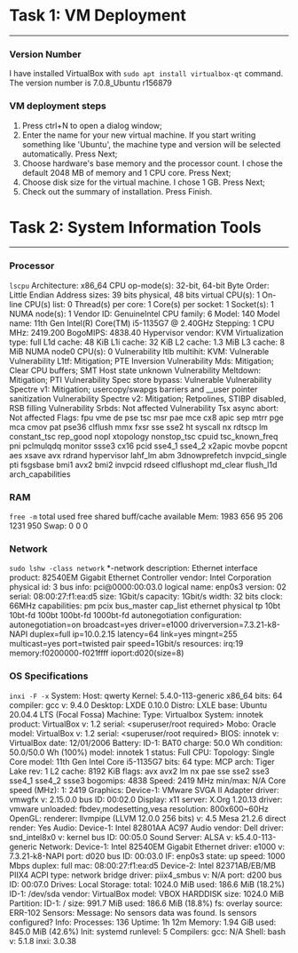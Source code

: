 # Task 1: VM Deployment
---
### Version Number
I have installed VirtualBox with `sudo apt install virtualbox-qt` command.
The version number is 7.0.8_Ubuntu r156879

### VM deployment steps
1. Press ctrl+N to open a dialog window;
2. Enter the name for your new virtual machine. If you start writing something like 'Ubuntu', the machine type and version will be selected automatically. Press Next;
3. Choose hardware's base memory and the processor count. I chose the default 2048 MB of memory and 1 CPU core. Press Next;
4. Choose disk size for the virtual machine. I chose 1 GB. Press Next;
5. Check out the summary of installation. Press Finish.


# Task 2: System Information Tools
---
### Processor 
`lscpu`
Architecture:                    x86_64
CPU op-mode(s):                  32-bit, 64-bit
Byte Order:                      Little Endian
Address sizes:                   39 bits physical, 48 bits virtual
CPU(s):                          1
On-line CPU(s) list:             0
Thread(s) per core:              1
Core(s) per socket:              1
Socket(s):                       1
NUMA node(s):                    1
Vendor ID:                       GenuineIntel
CPU family:                      6
Model:                           140
Model name:                      11th Gen Intel(R) Core(TM) i5-1135G7 @ 2.40GHz
Stepping:                        1
CPU MHz:                         2419.200
BogoMIPS:                        4838.40
Hypervisor vendor:               KVM
Virtualization type:             full
L1d cache:                       48 KiB
L1i cache:                       32 KiB
L2 cache:                        1.3 MiB
L3 cache:                        8 MiB
NUMA node0 CPU(s):               0
Vulnerability Itlb multihit:     KVM: Vulnerable
Vulnerability L1tf:              Mitigation; PTE Inversion
Vulnerability Mds:               Mitigation; Clear CPU buffers; SMT Host state unknown
Vulnerability Meltdown:          Mitigation; PTI
Vulnerability Spec store bypass: Vulnerable
Vulnerability Spectre v1:        Mitigation; usercopy/swapgs barriers and __user pointer sanitization
Vulnerability Spectre v2:        Mitigation; Retpolines, STIBP disabled, RSB filling
Vulnerability Srbds:             Not affected
Vulnerability Tsx async abort:   Not affected
Flags:                           fpu vme de pse tsc msr pae mce cx8 apic sep mtrr pge mca cmov pat pse36 clflush mmx fxsr sse sse2 ht syscall nx rdtscp lm constant_tsc rep_good nopl xtopology nonstop_tsc cpuid tsc_known_freq pni pclmulqdq monitor ssse3 cx16 pcid sse4_1 sse4_2 x2apic movbe popcnt aes xsave avx rdrand hypervisor lahf_lm abm 3dnowprefetch invpcid_single pti fsgsbase bmi1 avx2 bmi2 invpcid rdseed clflushopt md_clear flush_l1d arch_capabilities

### RAM
`free -m`
              total        used        free      shared  buff/cache   available
Mem:           1983         656          95         206        1231         950
Swap:             0           0           0

### Network
`sudo lshw -class network`
  *-network
       description: Ethernet interface
       product: 82540EM Gigabit Ethernet Controller
       vendor: Intel Corporation
       physical id: 3
       bus info: pci@0000:00:03.0
       logical name: enp0s3
       version: 02
       serial: 08:00:27:f1:ea:d5
       size: 1Gbit/s
       capacity: 1Gbit/s
       width: 32 bits
       clock: 66MHz
       capabilities: pm pcix bus_master cap_list ethernet physical tp 10bt 10bt-fd 100bt 100bt-fd 1000bt-fd autonegotiation
       configuration: autonegotiation=on broadcast=yes driver=e1000 driverversion=7.3.21-k8-NAPI duplex=full ip=10.0.2.15 latency=64 link=yes mingnt=255 multicast=yes port=twisted pair speed=1Gbit/s
       resources: irq:19 memory:f0200000-f021ffff ioport:d020(size=8)
       
### OS Specifications
`inxi -F -x`
System:
  Host: qwerty Kernel: 5.4.0-113-generic x86_64 bits: 64 compiler: gcc 
  v: 9.4.0 Desktop: LXDE 0.10.0 Distro: LXLE 
  base: Ubuntu 20.04.4 LTS (Focal Fossa) 
Machine:
  Type: Virtualbox System: innotek product: VirtualBox v: 1.2 
  serial: <superuser/root required> 
  Mobo: Oracle model: VirtualBox v: 1.2 serial: <superuser/root required> 
  BIOS: innotek v: VirtualBox date: 12/01/2006 
Battery:
  ID-1: BAT0 charge: 50.0 Wh condition: 50.0/50.0 Wh (100%) model: innotek 1 
  status: Full 
CPU:
  Topology: Single Core model: 11th Gen Intel Core i5-1135G7 bits: 64 
  type: MCP arch: Tiger Lake rev: 1 L2 cache: 8192 KiB 
  flags: avx avx2 lm nx pae sse sse2 sse3 sse4_1 sse4_2 ssse3 bogomips: 4838 
  Speed: 2419 MHz min/max: N/A Core speed (MHz): 1: 2419 
Graphics:
  Device-1: VMware SVGA II Adapter driver: vmwgfx v: 2.15.0.0 
  bus ID: 00:02.0 
  Display: x11 server: X.Org 1.20.13 driver: vmware 
  unloaded: fbdev,modesetting,vesa resolution: 800x600~60Hz 
  OpenGL: renderer: llvmpipe (LLVM 12.0.0 256 bits) v: 4.5 Mesa 21.2.6 
  direct render: Yes 
Audio:
  Device-1: Intel 82801AA AC97 Audio vendor: Dell driver: snd_intel8x0 
  v: kernel bus ID: 00:05.0 
  Sound Server: ALSA v: k5.4.0-113-generic 
Network:
  Device-1: Intel 82540EM Gigabit Ethernet driver: e1000 v: 7.3.21-k8-NAPI 
  port: d020 bus ID: 00:03.0 
  IF: enp0s3 state: up speed: 1000 Mbps duplex: full mac: 08:00:27:f1:ea:d5 
  Device-2: Intel 82371AB/EB/MB PIIX4 ACPI type: network bridge 
  driver: piix4_smbus v: N/A port: d200 bus ID: 00:07.0 
Drives:
  Local Storage: total: 1024.0 MiB used: 186.6 MiB (18.2%) 
  ID-1: /dev/sda vendor: VirtualBox model: VBOX HARDDISK size: 1024.0 MiB 
Partition:
  ID-1: / size: 991.7 MiB used: 186.6 MiB (18.8%) fs: overlay 
  source: ERR-102 
Sensors:
  Message: No sensors data was found. Is sensors configured? 
Info:
  Processes: 136 Uptime: 1h 12m Memory: 1.94 GiB used: 845.0 MiB (42.6%) 
  Init: systemd runlevel: 5 Compilers: gcc: N/A Shell: bash v: 5.1.8 
  inxi: 3.0.38 
